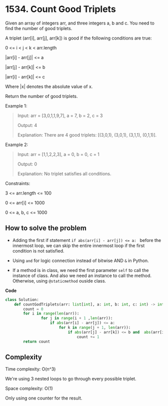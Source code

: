 # 1534. Count Good Triplets

Given an array of integers arr, and three integers a, b and c. You need to find the number of good triplets.

A triplet (arr[i], arr[j], arr[k]) is good if the following conditions are true:

0 <= i < j < k < arr.length

|arr[i] - arr[j]| <= a

|arr[j] - arr[k]| <= b

|arr[i] - arr[k]| <= c  

Where |x| denotes the absolute value of x.

Return the number of good triplets.

Example 1:
> Input: arr = [3,0,1,1,9,7], a = 7, b = 2, c = 3
>
> Output: 4
>
> Explanation: There are 4 good triplets: [(3,0,1), (3,0,1), (3,1,1), (0,1,1)].

Example 2:
> Input: arr = [1,1,2,2,3], a = 0, b = 0, c = 1
>
> Output: 0
>
> Explanation: No triplet satisfies all conditions.
 
Constraints:

3 <= arr.length <= 100

0 <= arr[i] <= 1000

0 <= a, b, c <= 1000

## How to solve the problem

- Adding the first if statement `if abs(arr[i] - arr[j]) <= a: ` before the innermost loop, we can skip the entire innermost loop if the first condition is not satisfied.

- Using `and` for logic connection instead of bitwise AND `&` in Python.

- If a method is in class, we need the first parameter `self` to call the instance of class. And also we need an instance to call the method. Otherwise, using `@staticmethod` ouside class.


**Code**

```Python
class Solution:
    def countGodTriplets(arr: list[int], a: int, b: int, c: int) -> int:
        count = 0
        for i in range(len(arr)):
                for j in range(i + 1 ,len(arr)):
                    if abs(arr[i] - arr[j]) <= a:
                        for k in range(j + 1, len(arr)):
                            if abs(arr[j] - arr[k]) <= b and  abs(arr[i] - arr[k]) <= c:
                                count += 1
        return count
```

## Complexity

Time complexity: O(n^3)

We're using 3 nested loops to go through every possible triplet.

Space complexity: O(1)

Only using one counter for the result.